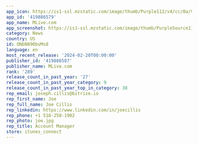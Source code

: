 ```yaml
---
app_icon: https://is1-ssl.mzstatic.com/image/thumb/Purple112/v4/cc/0a/91/cc0a9142-84ec-bd97-2ec8-0c521cced550/AppIcon-0-1x_U007emarketing-0-7-0-85-220-0.png/1024x1024bb.png
app_id: '419886579'
app_name: MLive.com
app_screenshot: https://is1-ssl.mzstatic.com/image/thumb/PurpleSource116/v4/8d/3b/c8/8d3bc8b2-619a-362f-e866-3273fa52a064/e1aa7703-70f8-4966-aa06-6e60b20710a9_MMG_1242x2688_iPhone6.5_display_1.png/1242x2688bb.png
category: News
country: US
id: ONbN89ObvMs8
language: en
most_recent_release: '2024-02-20T00:00:00'
publisher_id: '419886587'
publisher_name: MLive.com
rank: '289'
release_count_in_past_year: '27'
release_count_in_past_year_category: 9
release_count_in_past_year_top_in_category: 38
rep_email: joseph.cillis@bitrise.io
rep_first_name: Joe
rep_full_name: Joe Cillis
rep_linkedin: https://www.linkedin.com/in/joecillis
rep_phone: +1 518-258-1902
rep_photo: joe.jpg
rep_title: Account Manager
store: itunes_connect
---
```

